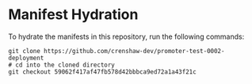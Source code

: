 # Manifest Hydration

To hydrate the manifests in this repository, run the following commands:

```shell
git clone https://github.com/crenshaw-dev/promoter-test-0002-deployment
# cd into the cloned directory
git checkout 59062f417af47fb578d42bbbca9ed72a1a43f21c
```
